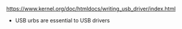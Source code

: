 https://www.kernel.org/doc/htmldocs/writing_usb_driver/index.html


+ USB urbs are essential to USB drivers